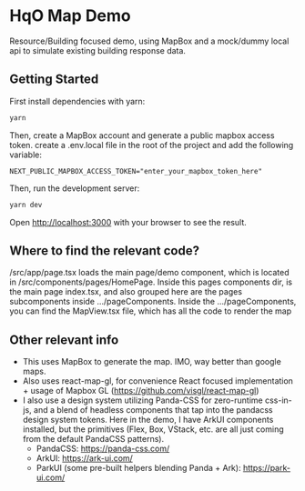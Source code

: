 
# HqO Map Demo

Resource/Building focused demo, using MapBox and a mock/dummy local api to simulate existing building response data.

## Getting Started

First install dependencies with yarn:

```bash
yarn
```

Then, create a MapBox account and generate a public mapbox access token. create a .env.local file in the root of the project and add the following variable:

```env
NEXT_PUBLIC_MAPBOX_ACCESS_TOKEN="enter_your_mapbox_token_here"
```

Then, run the development server:

```bash
yarn dev
```

Open [http://localhost:3000](http://localhost:3000) with your browser to see the result.

## Where to find the relevant code?

/src/app/page.tsx loads the main page/demo component, which is located in /src/components/pages/HomePage. Inside this pages components dir, is the main page index.tsx, and also grouped here are the pages subcomponents inside .../pageComponents. Inside the .../pageComponents, you can find the MapView.tsx file, which has all the code to render the map

## Other relevant info

* This uses MapBox to generate the map. IMO, way better than google maps.
* Also uses react-map-gl, for convenience React focused implementation + usage of Mapbox GL (<https://github.com/visgl/react-map-gl>)
* I also use a design system utilizing Panda-CSS for zero-runtime css-in-js, and a blend of headless components that tap into the pandacss design system tokens. Here in the demo, I have ArkUI components installed, but the primitives (Flex, Box, VStack, etc. are all just coming from the default PandaCSS patterns).
  * PandaCSS: <https://panda-css.com/>
  * ArkUI: <https://ark-ui.com/>
  * ParkUI (some pre-built helpers blending Panda + Ark): <https://park-ui.com/>
